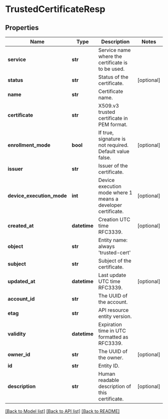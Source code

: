 # TrustedCertificateResp

## Properties
Name | Type | Description | Notes
------------ | ------------- | ------------- | -------------
**service** | **str** | Service name where the certificate is to be used. | 
**status** | **str** | Status of the certificate. | [optional] 
**name** | **str** | Certificate name. | 
**certificate** | **str** | X509.v3 trusted certificate in PEM format. | 
**enrollment_mode** | **bool** | If true, signature is not required. Default value false. | [optional] 
**issuer** | **str** | Issuer of the certificate. | 
**device_execution_mode** | **int** | Device execution mode where 1 means a developer certificate. | [optional] 
**created_at** | **datetime** | Creation UTC time RFC3339. | [optional] 
**object** | **str** | Entity name: always &#39;trusted-cert&#39; | 
**subject** | **str** | Subject of the certificate. | 
**updated_at** | **datetime** | Last update UTC time RFC3339. | [optional] 
**account_id** | **str** | The UUID of the account. | 
**etag** | **str** | API resource entity version. | 
**validity** | **datetime** | Expiration time in UTC formatted as RFC3339. | 
**owner_id** | **str** | The UUID of the owner. | [optional] 
**id** | **str** | Entity ID. | 
**description** | **str** | Human readable description of this certificate. | [optional] 

[[Back to Model list]](../README.md#documentation-for-models) [[Back to API list]](../README.md#documentation-for-api-endpoints) [[Back to README]](../README.md)


